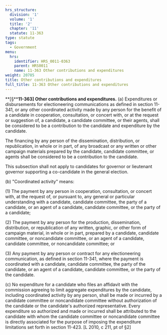 ```yaml
---
hrs_structure:
  division: '1'
  volume: '1'
  title: '2'
  chapter: '11'
  statute: 11-363
type: statute
tags:
  - Government
menu:
  hrs:
    identifier: HRS_0011-0363
    parent: HRS0011
    name: 11-363 Other contributions and expenditures
weight: 20785
title: Other contributions and expenditures
full_title: 11-363 Other contributions and expenditures
---
```

**[§****11-363] Other contributions and expenditures.** (a) Expenditures or disbursements for electioneering communications as defined in section 11-341, or any other coordinated activity made by any person for the benefit of a candidate in cooperation, consultation, or concert with, or at the request or suggestion of, a candidate, a candidate committee, or their agents, shall be considered to be a contribution to the candidate and expenditure by the candidate.

The financing by any person of the dissemination, distribution, or republication, in whole or in part, of any broadcast or any written or other campaign materials prepared by the candidate, candidate committee, or agents shall be considered to be a contribution to the candidate.

This subsection shall not apply to candidates for governor or lieutenant governor supporting a co-candidate in the general election.

(b) "Coordinated activity" means:

(1) The payment by any person in cooperation, consultation, or concert with, at the request of, or pursuant to, any general or particular understanding with a candidate, candidate committee, the party of a candidate, or an agent of a candidate, candidate committee, or the party of a candidate;

(2) The payment by any person for the production, dissemination, distribution, or republication of any written, graphic, or other form of campaign material, in whole or in part, prepared by a candidate, candidate committee, or noncandidate committee, or an agent of a candidate, candidate committee, or noncandidate committee; or

(3) Any payment by any person or contract for any electioneering communication, as defined in section 11-341, where the payment is coordinated with a candidate, candidate committee, the party of the candidate, or an agent of a candidate, candidate committee, or the party of the candidate.

(c) No expenditure for a candidate who files an affidavit with the commission agreeing to limit aggregate expenditures by the candidate, including coordinated activity by any person, shall be made or incurred by a candidate committee or noncandidate committee without authorization of the candidate or the candidate's authorized representative. Every expenditure so authorized and made or incurred shall be attributed to the candidate with whom the candidate committee or noncandidate committee is directly associated for the purpose of imposing the expenditure limitations set forth in section 11-423\. [L 2010, c 211, pt of §2]